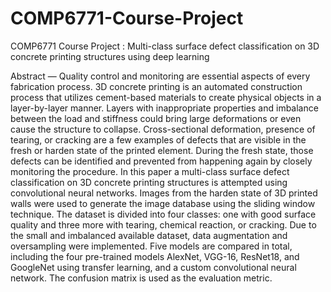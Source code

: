 # COMP6771-Course-Project
COMP6771 Course Project : Multi-class surface defect classification on 3D concrete printing structures using deep learning

Abstract — Quality control and monitoring are essential aspects of every fabrication process. 3D concrete printing is an automated construction process that utilizes cement-based materials to create physical objects in a layer-by-layer manner. Layers with inappropriate properties and imbalance between the load and stiffness could bring large deformations or even cause the structure to collapse. Cross-sectional deformation, presence of tearing, or cracking are a few examples of defects that are visible in the fresh or harden state of the printed element. During the fresh state, those defects can be identified and prevented from happening again by closely monitoring the procedure. In this paper a multi-class surface defect classification on 3D concrete printing structures is attempted using convolutional neural networks. Images from the harden state of 3D printed walls were used to generate the image database using the sliding window technique. The dataset is divided into four classes: one with good surface quality and three more with tearing, chemical reaction, or cracking. Due to the small and imbalanced available dataset, data augmentation and oversampling were implemented. Five models are compared in total, including the four pre-trained models AlexNet, VGG-16, ResNet18, and GoogleNet using transfer learning, and a custom convolutional neural network. The confusion matrix is used as the evaluation metric. 

